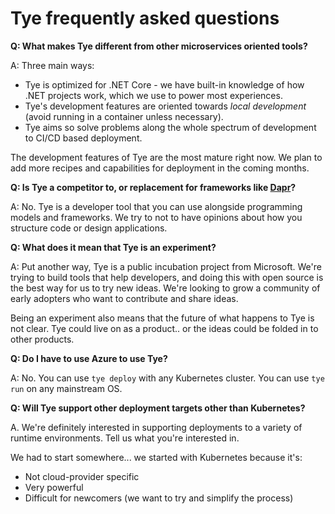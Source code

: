 # Tye frequently asked questions

**Q: What makes Tye different from other microservices oriented tools?**

A: Three main ways:

- Tye is optimized for .NET Core - we have built-in knowledge of how .NET projects work, which we use to power most experiences.
- Tye's development features are oriented towards *local development* (avoid running in a container unless necessary).
- Tye aims so solve problems along the whole spectrum of development to CI/CD based deployment.

The development features of Tye are the most mature right now. We plan to add more recipes and capabilities for deployment in the coming months.

**Q: Is Tye a competitor to, or replacement for frameworks like [Dapr](https://dapr.io)?**

A: No. Tye is a developer tool that you can use alongside programming models and frameworks. We try to not to have opinions about how you structure code or design applications.

**Q: What does it mean that Tye is an experiment?**

A: Put another way, Tye is a public incubation project from Microsoft. We're trying to build tools that help developers, and doing this with open source is the best way for us to try new ideas. We're looking to grow a community of early adopters who want to contribute and share ideas.

Being an experiment also means that the future of what happens to Tye is not clear. Tye could live on as a product.. or the ideas could be folded in to other products.

**Q: Do I have to use Azure to use Tye?**

A: No. You can use `tye deploy` with any Kubernetes cluster. You can use `tye run` on any mainstream OS.

**Q: Will Tye support other deployment targets other than Kubernetes?**

A. We're definitely interested in supporting deployments to a variety of runtime environments. Tell us what you're interested in. 

We had to start somewhere... we started with Kubernetes because it's:

- Not cloud-provider specific
- Very powerful
- Difficult for newcomers (we want to try and simplify the process)